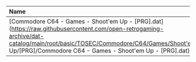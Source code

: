 |Name|Size|
|:---|---:|
|[Commodore C64 - Games - Shoot'em Up - [PRG].dat](https://raw.githubusercontent.com/open-retrogaming-archive/dat-catalog/main/root/basic/TOSEC/Commodore/C64/Games/Shoot'em Up/[PRG]/Commodore C64 - Games - Shoot'em Up - [PRG].dat)|1827999|
